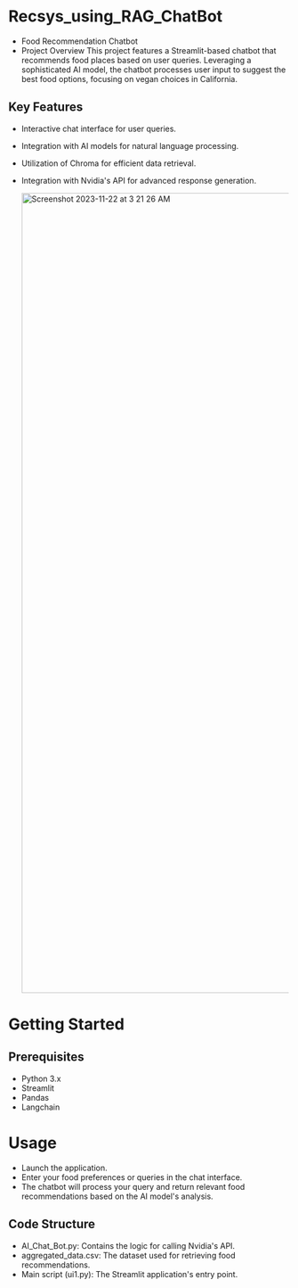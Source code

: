 # Recsys_using_RAG_ChatBot

- Food Recommendation Chatbot
- Project Overview
This project features a Streamlit-based chatbot that recommends food places based on user queries. Leveraging a sophisticated AI model, the chatbot processes user input to suggest the best food options, focusing on vegan choices in California.

## Key Features
- Interactive chat interface for user queries.
- Integration with AI models for natural language processing.
- Utilization of Chroma for efficient data retrieval.
- Integration with Nvidia's API for advanced response generation.

  <img width="1435" alt="Screenshot 2023-11-22 at 3 21 26 AM" src="https://github.com/mrunmayee17/Recsys_using_RAG_ChatBot/assets/48186569/4fe3a713-3d78-46a6-ad9c-a1d5a8a4ca33">


# Getting Started

## Prerequisites
- Python 3.x
- Streamlit
- Pandas
- Langchain

# Usage
- Launch the application.
- Enter your food preferences or queries in the chat interface.
- The chatbot will process your query and return relevant food recommendations based on the AI model's analysis.

## Code Structure
- AI_Chat_Bot.py: Contains the logic for calling Nvidia's API.
- aggregated_data.csv: The dataset used for retrieving food recommendations.
- Main script (ui1.py): The Streamlit application's entry point.
